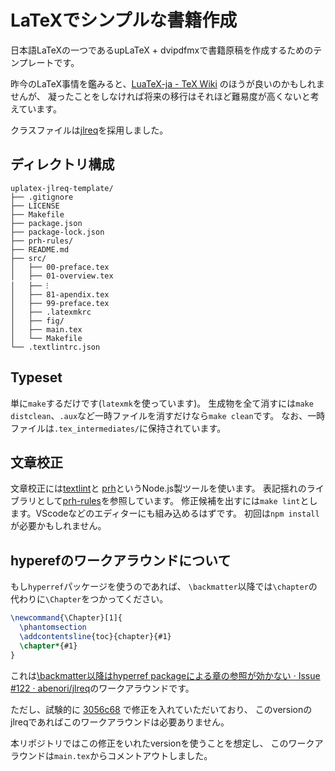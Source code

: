 # LaTeXでシンプルな書籍作成

日本語LaTeXの一つであるupLaTeX + dvipdfmxで書籍原稿を作成するためのテンプレートです。

昨今のLaTeX事情を鑑みると、[LuaTeX-ja - TeX Wiki](https://texwiki.texjp.org/?LuaTeX-ja)
のほうが良いのかもしれませんが、
凝ったことをしなければ将来の移行はそれほど難易度が高くないと考えています。

クラスファイルは[jlreq](https://github.com/abenori/jlreq)を採用しました。


## ディレクトリ構成

```
uplatex-jlreq-template/
├── .gitignore
├── LICENSE
├── Makefile
├── package.json
├── package-lock.json
├── prh-rules/
├── README.md
├── src/
│   ├── 00-preface.tex
│   ├── 01-overview.tex
│   ├── ⁝
│   ├── 81-apendix.tex
│   ├── 99-preface.tex
│   ├── .latexmkrc
│   ├── fig/
│   ├── main.tex
│   └── Makefile
└── .textlintrc.json
```

## Typeset

単に`make`するだけです(`latexmk`を使っています)。
生成物を全て消すには`make distclean`、`.aux`など一時ファイルを消すだけなら`make clean`です。
なお、一時ファイルは`.tex_intermediates/`に保持されています。

## 文章校正

文章校正には[textlint](https://textlint.github.io/)と
[prh](https://github.com/prh/prh)というNode.js製ツールを使います。
表記揺れのライブラリとして[prh-rules](https://github.com/nowsprinting/prh-rules)を参照しています。
修正候補を出すには`make lint`とします。VScodeなどのエディターにも組み込めるはずです。
初回は`npm install`が必要かもしれません。

## hyperefのワークアラウンドについて

もし`hyperref`パッケージを使うのであれば、
`\backmatter`以降では`\chapter`の代わりに`\Chapter`をつかってください。
```latex
\newcommand{\Chapter}[1]{
  \phantomsection
  \addcontentsline{toc}{chapter}{#1}
  \chapter*{#1}
}
```
これは[\backmatter以降はhyperref packageによる章の参照が効かない · Issue #122 · abenori/jlreq](https://github.com/abenori/jlreq/issues/122)のワークアラウンドです。

ただし、試験的に
[3056c68](https://github.com/abenori/jlreq/commit/3056c681352f59f761624793c59bc82b6e0a0429)
で修正を入れていただいており、
このversionのjlreqであればこのワークアラウンドは必要ありません。

本リポジトリではこの修正をいれたversionを使うことを想定し、
このワークアラウンドは`main.tex`からコメントアウトしました。
